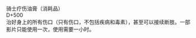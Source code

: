 <title>骑士疗伤油膏</title>
<meta name="GENERATOR" content="WinCHM">
<meta http-equiv="Content-Type" content="text/html; charset=gb2312">
<br>骑士疗伤油膏（消耗品）
<br>D+500
<br>治好身上的所有伤口（只有伤口，不包括疾病和毒素），甚至可以接续断肢。一部影片只能使用一次，使用需要一小时。
